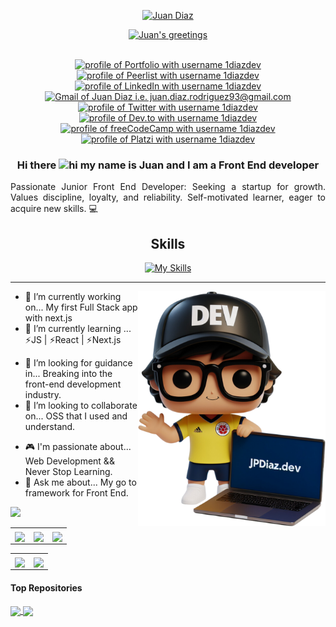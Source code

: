 <div align="center">
  <p>
    <a href="https://github.com/JuanPabloDiaz">
      <img src="https://readme-typing-svg.demolab.com?font=Fira+Code&size=22&duration=1&pause=1000&center=true&vCenter=true&repeat=false&random=false&width=510&height=25&lines=Juan+Diaz" alt="Juan Diaz"/></a>
  </p>

  <p>
    <a href="https://github.com/JuanPabloDiaz">
      <img src="https://readme-typing-svg.demolab.com?font=Fira+Code&size=22&pause=1000&center=true&vCenter=true&random=false&width=550&height=30&lines=Hello+there!;💻+I'm+a+passionate+Front+End+Developer+💻;🚀+Open+Source+Enthusiast+🚀;📚+Always+learning+new+things+📚;⚡+Happy+coding+⚡" alt="Juan's greetings"/></a>
  </p>
</div>

<!-- How To Reach Me -->
<div align="center">
  <!-- <img src="https://api.visitorbadge.io/api/visitors?path=https%3A%2F%2Fgithub.com%2F1diazdev%2F1diazdev&label=VISITORS&labelColor=%23000&countColor=%230A0209" /> -->
  <br>
  <a href="https://www.jpdiaz.dev"><img src="https://img.shields.io/badge/Portfolio-d5d5d5?style=for-the-badge&logo=vercel&logoColor=0A0209" alt="profile of Portfolio with username 1diazdev" /></a>
  <a href="https://peerlist.io/1diazdev"><img src="https://img.shields.io/badge/peerlist-d5d5d5?style=for-the-badge&logo=peerlist&logoColor=0A0209" alt="profile of Peerlist with username 1diazdev" ></a>
  <a href="https://www.linkedin.com/in/1diazdev/"><img src="https://img.shields.io/badge/LinkedIn-d5d5d5?style=for-the-badge&logo=linkedin&logoColor=0A0209" alt="profile of LinkedIn with username 1diazdev" /></a>
  <a href="mailto:juan.diaz.rodriguez93@gmail.com"><img src="https://img.shields.io/badge/Gmail-d5d5d5?style=for-the-badge&logo=gmail&logoColor=0A0209" alt="Gmail of Juan Diaz i.e.   juan.diaz.rodriguez93@gmail.com" /></a>
  <a href="https://twitter.com/1diazdev"><img src="https://img.shields.io/badge/Twitter-d5d5d5?style=for-the-badge&logo=x&logoColor=0A0209" alt="profile of Twitter with username 1diazdev" ></a>
  <a href="https://dev.to/1diazdev"><img src="https://img.shields.io/badge/dev.to-d5d5d5?style=for-the-badge&logo=devdotto&logoColor=0A0209" alt="profile of Dev.to with username 1diazdev" /></a>
  <a href="https://www.freecodecamp.org/1diazdev"><img src="https://img.shields.io/badge/freeCodeCamp-d5d5d5?style=for-the-badge&logo=freecodecamp&logoColor=0A0209" alt="profile of freeCodeCamp with username 1diazdev" /></a>
  <a href="https://platzi.com/p/1diazdev/"><img src="https://img.shields.io/badge/Platzi-d5d5d5?style=for-the-badge&logo=platzi&logoColor=0A0209" alt="profile of Platzi with username 1diazdev" /></a>
</div>

<!-- # Hello 👋 -->

<div align="center">

### Hi there <img src="https://user-images.githubusercontent.com/1303154/88677602-1635ba80-d120-11ea-84d8-d263ba5fc3c0.gif" width="28px" alt="hi"> my name is Juan and I am a Front End developer

</div>

<p align="justify">
Passionate Junior Front End Developer: Seeking a startup for growth. Values discipline, loyalty, and reliability. Self-motivated learner, eager to acquire new skills. 💻</p>

<!-- ### 🎯 Some technologies I use: -->
<div align="center">

<h2 align="center">Skills</h2>

[![My Skills](https://skillicons.dev/icons?i=js,react,next,ts,git,tailwind,sass,astro,vite,html,css)](https://jpdiaz.dev)

</div>

<hr>

 <a href="https://jpdiaz.dev">
    <img align="right" src="assets/images/avatar.svg" width="300">
  </a>

<!-- ## About Me -->

- 📆 I’m currently working on... My first Full Stack app with next.js
- 🌱 I’m currently learning ... ⚡JS | ⚡React | ⚡Next.js
<!-- - | ⚡Vue | ⚡Solid | ⚡Svelte -->
- 🤔 I’m looking for guidance in... Breaking into the front-end development industry.
- 👯 I’m looking to collaborate on... OSS that I used and understand.
<!-- - 🤔 I’m looking for help with... front end. -->
- 🎮 I'm passionate about... Web Development && Never Stop Learning.
- 💬 Ask me about... My go to framework for Front End.

<a href="https://github.com/JuanPabloDiaz?tab=repositories">
<img src="https://streak-stats.demolab.com?user=JuanPabloDiaz&theme=dark&hide_border=true" /></a>

<!-- <a href="https://github.com/JuanPabloDiaz?tab=repositories"><img align="center" src="https://github-readme-stats.vercel.app/api?username=JuanPabloDiaz&show_icons=true&include_all_commits=true&theme=dark&hide_border=true&rank_icon=github" alt="Anurag's github stats" /></a> -->

<table>
  <tr>
    <th><a href="https://github.com/JuanPabloDiaz"><img align="center" src="http://github-profile-summary-cards.vercel.app/api/cards/stats?username=JuanPabloDiaz&theme=dark" height="220em" /></a></th>
    <th><a href="https://github.com/JuanPabloDiaz"><img align="center" src="http://github-profile-summary-cards.vercel.app/api/cards/repos-per-language?username=JuanPabloDiaz&exclude=Jupyter%20Notebook&theme=dark" height="220em" /></a></th>
    <th><a href="https://github.com/JuanPabloDiaz?tab=repositories"><img align="center" src="https://github-readme-stats.vercel.app/api/top-langs/?username=JuanPabloDiaz&layout=compact&theme=dark&hide=jupyter%20notebook,scss,ruby,shell,python&hide_border=true" height="220em" /></a></th>
  </tr>
</table>

<table>
  <tr>
    <th><a href="https://github.com/JuanPabloDiaz"><img align="center" src="https://github-contributor-stats.vercel.app/api?username=JuanPabloDiaz&limit=5&combine_all_yearly_contributions=true&theme=dark&hide_border=true&custom_title=Top%20Contributed%20Repo" height="200em" /></a>
    </th>
    <th><a href="https://github.com/JuanPabloDiaz"><img align="center" src="http://github-profile-summary-cards.vercel.app/api/cards/profile-details?username=JuanPabloDiaz&theme=dark" height="180em" /></a>
    </th>
  </tr>
</table>

<!-- <div align="center"> -->
<!-- <img align="center" src="http://github-profile-summary-cards.vercel.app/api/cards/productive-time?username=JuanPabloDiaz&theme=dark" height="200em" /> -->
<!-- <img align="center" src="http://github-profile-summary-cards.vercel.app/api/cards/most-commit-language?username=JuanPabloDiaz&exclude=Jupyter%20Notebook&theme=dark" height="200em" /> -->
<!-- <img align="center" src="https://github-readme-activity-graph.vercel.app/graph?username=JuanPabloDiaz&theme=high-contrast&hide_border=true" height="200em"/> -->
<!-- </div> -->

#### Top Repositories

<a href="https://github.com/JuanPabloDiaz/jpdiaz">
<img align="center" src="https://github-readme-stats.vercel.app/api/pin/?username=JuanPabloDiaz&repo=jpdiaz&theme=dark&hide_border=true" />
</a>
<a href="https://github.com/JuanPabloDiaz/freecodecamp">
<img align="center" src="https://github-readme-stats.vercel.app/api/pin/?username=JuanPabloDiaz&repo=freecodecamp&theme=dark&hide_border=true" />
</a>

<!-- **************** RESOURCES *************** -->

<!--  - icons...  https://simpleicons.org/ | https://devicon.dev/ |   https://gist.github.com/rxaviers/7360908
  - Company logos...    https://home.aveek.io/GitHub-Profile-Badges/
  Github Generators....
  https://gprm.itsvg.in/  |  https://rahuldkjain.github.io/gh-profile-readme-generator/ -->

  <!-- To generate the avatar >> https://designer.microsoft.com/image-creator?p=Funko+figure+of+%5Ban+activity+or+role%5D%2C+%5Bfemale+or+male%5D%2C+called+%5BName%5D%2C+wearing+a+%5Bspecific+clothes+and+glasses%5D%2C+%5Bspecific+hair%5D+and+has+%5Baccessories%5D.+Holding+a+%5Bsomething%5D.+The+Funko+is+displayed+inside+a+Funko+box+with+%5Btext%5D+text+and+%5Blogo%5D+logo+for+the+box%2C+allowing+visibility+of+the+figure%2C+typography%2C+3D+render -->
  <!-- The Prompt I used to generate the avatar:
   Funko figure of Developer, Male, called Juan Diaz, wearing glasses, Colombia Football Shirt and short, has hat facing forward with the text dev on it. Holding a laptop with the screen facing forward, the screen displays the text jpdiaz.dev. Waving of the hand with the other hand. The Funko is displayed with no background. it has a friendly smile. allowing visibility of the figure, typography, 3D render -->
